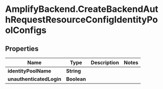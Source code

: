 # AmplifyBackend.CreateBackendAuthRequestResourceConfigIdentityPoolConfigs

## Properties

Name | Type | Description | Notes
------------ | ------------- | ------------- | -------------
**identityPoolName** | **String** |  | 
**unauthenticatedLogin** | **Boolean** |  | 


